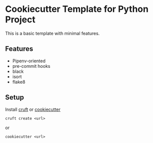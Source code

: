 # Cookiecutter Template for Python Project

This is a basic template with minimal features.

## Features

* Pipenv-oriented
* pre-commit hooks
* black
* isort
* flake8

## Setup

Install [cruft](https://github.com/timothycrosley/cruft/) or [cookiecutter](https://github.com/cookiecutter/cookiecutter)

```
cruft create <url>
```

or

```
cookiecutter <url>
```
